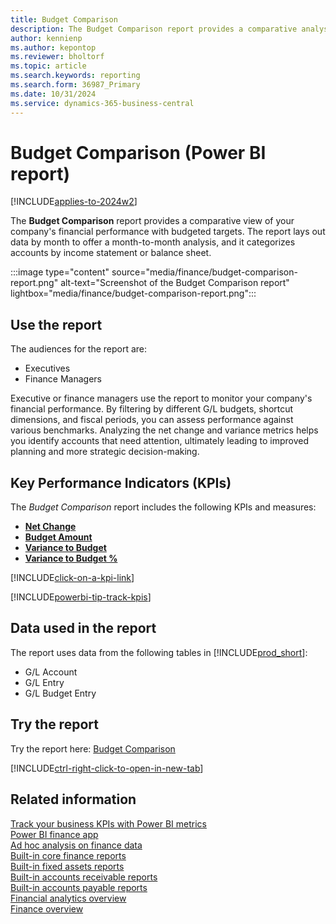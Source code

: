 ```yaml
---
title: Budget Comparison
description: The Budget Comparison report provides a comparative analysis of G/L amounts to G/L budget amounts by month. 
author: kennienp
ms.author: kepontop
ms.reviewer: bholtorf
ms.topic: article
ms.search.keywords: reporting
ms.search.form: 36987_Primary
ms.date: 10/31/2024
ms.service: dynamics-365-business-central
---
```


# Budget Comparison (Power BI report)

[!INCLUDE[applies-to-2024w2](includes/applies-to-2024w2.md)]

The **Budget Comparison** report provides a comparative view of your company's financial performance with budgeted targets. The report lays out data by month to offer a month-to-month analysis, and it categorizes accounts by income statement or balance sheet.

:::image type="content" source="media/finance/budget-comparison-report.png" alt-text="Screenshot of the Budget Comparison report" lightbox="media/finance/budget-comparison-report.png":::

## Use the report

The audiences for the report are:

- Executives
- Finance Managers

Executive or finance managers use the report to monitor your company's financial performance. By filtering by different G/L budgets, shortcut dimensions, and fiscal periods, you can assess performance against various benchmarks. Analyzing the net change and variance metrics helps you identify accounts that need attention, ultimately leading to improved planning and more strategic decision-making.

## Key Performance Indicators (KPIs)

The *Budget Comparison* report includes the following KPIs and measures: 

- [**Net Change**](finance-powerbi-kpis.md#net-change)
- [**Budget Amount**](finance-powerbi-kpis.md#budget-amount)
- [**Variance to Budget**](finance-powerbi-kpis.md#variance-to-budget)
- [**Variance to Budget %**](finance-powerbi-kpis.md#variance-to-budget-)

[!INCLUDE[click-on-a-kpi-link](includes/click-on-a-kpi-link.md)] 

[!INCLUDE[powerbi-tip-track-kpis](includes/powerbi-tip-track-kpis.md)]

## Data used in the report

The report uses data from the following tables in [!INCLUDE[prod_short](includes/prod_short.md)]:

- G/L Account
- G/L Entry
- G/L Budget Entry

## Try the report

Try the report here: [Budget Comparison](https://businesscentral.dynamics.com?page=36987)

[!INCLUDE[ctrl-right-click-to-open-in-new-tab](includes/ctrl-right-click-to-open-in-new-tab.md)]

## Related information

[Track your business KPIs with Power BI metrics](track-kpis-with-power-bi-metrics.md)  
[Power BI finance app](finance-powerbi-app.md)  
[Ad hoc analysis on finance data](ad-hoc-analysis-finance.md)  
[Built-in core finance reports](finance-reports.md)  
[Built-in fixed assets reports](fa-reports.md)  
[Built-in accounts receivable reports](receivables-reports.md)  
[Built-in accounts payable reports](payables-reports.md)  
[Financial analytics overview](bi.md)  
[Finance overview](finance.md)
